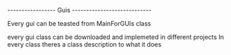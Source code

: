 -----------------     Guis   ----------------------------

Every gui can be teasted from MainForGUIs class

every gui class can be downloaded and implemeted in different projects
In every class theres a class description to what it does

